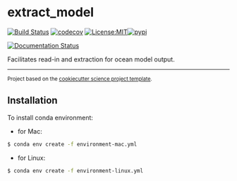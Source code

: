 extract_model
==============================
[![Build Status](https://github.com/axiom-data-science/extract_model/workflows/Tests/badge.svg)](https://github.com/axiom-data-science/extract_model/actions)
[![codecov](https://codecov.io/gh/axiom-data-science/extract_model/branch/master/graph/badge.svg)](https://codecov.io/gh/axiom-data-science/extract_model)
[![License:MIT](https://img.shields.io/badge/License-MIT-lightgray.svg?style=flt-square)](https://opensource.org/licenses/MIT)[![pypi](https://img.shields.io/pypi/v/extract_model.svg)](https://pypi.org/project/extract_model)
<!-- [![conda-forge](https://img.shields.io/conda/dn/conda-forge/extract_model?label=conda-forge)](https://anaconda.org/conda-forge/extract_model) -->
[![Documentation Status](https://readthedocs.org/projects/extract_model/badge/?version=latest)](https://extract_model.readthedocs.io/en/latest/?badge=latest)


Facilitates read-in and extraction for ocean model output.

--------

<p><small>Project based on the <a target="_blank" href="https://github.com/jbusecke/cookiecutter-science-project">cookiecutter science project template</a>.</small></p>

## Installation

To install conda environment:
* for Mac:
``` bash
$ conda env create -f environment-mac.yml
```
* for Linux:
``` bash
$ conda env create -f environment-linux.yml
```
